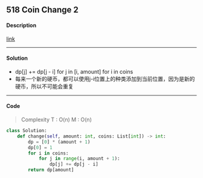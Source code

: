 ## 518 Coin Change 2

#### Description

[link](https://leetcode.com/problems/coin-change-2/)

---

#### Solution

- dp[j] += dp[j - i] for j in [i, amount] for i in coins
- 每来一个新的硬币，都可以使用j-i位置上的种类添加到当前位置，因为是新的硬币，所以不可能会重复

---

#### Code

> Complexity T : O(n) M : O(n)

```python
class Solution:
    def change(self, amount: int, coins: List[int]) -> int:
        dp = [0] * (amount + 1)
        dp[0] = 1
        for i in coins:
            for j in range(i, amount + 1):
                dp[j] += dp[j - i]
        return dp[amount] 
```
